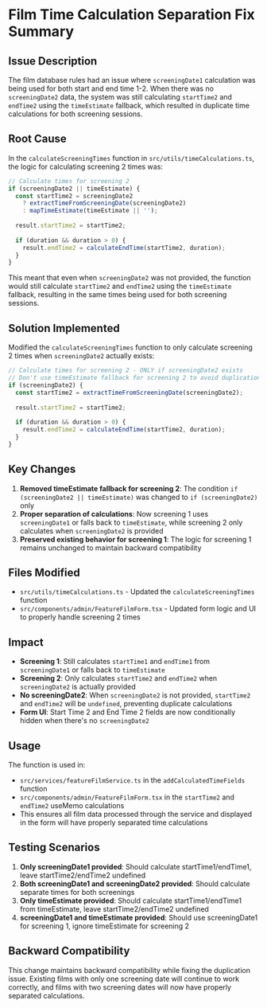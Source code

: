 # Film Time Calculation Separation Fix Summary

## Issue Description
The film database rules had an issue where `screeningDate1` calculation was being used for both start and end time 1-2. When there was no `screeningDate2` data, the system was still calculating `startTime2` and `endTime2` using the `timeEstimate` fallback, which resulted in duplicate time calculations for both screening sessions.

## Root Cause
In the `calculateScreeningTimes` function in `src/utils/timeCalculations.ts`, the logic for calculating screening 2 times was:

```typescript
// Calculate times for screening 2
if (screeningDate2 || timeEstimate) {
  const startTime2 = screeningDate2 
    ? extractTimeFromScreeningDate(screeningDate2)
    : mapTimeEstimate(timeEstimate || '');
  
  result.startTime2 = startTime2;
  
  if (duration && duration > 0) {
    result.endTime2 = calculateEndTime(startTime2, duration);
  }
}
```

This meant that even when `screeningDate2` was not provided, the function would still calculate `startTime2` and `endTime2` using the `timeEstimate` fallback, resulting in the same times being used for both screening sessions.

## Solution Implemented
Modified the `calculateScreeningTimes` function to only calculate screening 2 times when `screeningDate2` actually exists:

```typescript
// Calculate times for screening 2 - ONLY if screeningDate2 exists
// Don't use timeEstimate fallback for screening 2 to avoid duplication
if (screeningDate2) {
  const startTime2 = extractTimeFromScreeningDate(screeningDate2);
  
  result.startTime2 = startTime2;
  
  if (duration && duration > 0) {
    result.endTime2 = calculateEndTime(startTime2, duration);
  }
}
```

## Key Changes
1. **Removed timeEstimate fallback for screening 2**: The condition `if (screeningDate2 || timeEstimate)` was changed to `if (screeningDate2)` only
2. **Proper separation of calculations**: Now screening 1 uses `screeningDate1` or falls back to `timeEstimate`, while screening 2 only calculates when `screeningDate2` is provided
3. **Preserved existing behavior for screening 1**: The logic for screening 1 remains unchanged to maintain backward compatibility

## Files Modified
- `src/utils/timeCalculations.ts` - Updated the `calculateScreeningTimes` function
- `src/components/admin/FeatureFilmForm.tsx` - Updated form logic and UI to properly handle screening 2 times

## Impact
- **Screening 1**: Still calculates `startTime1` and `endTime1` from `screeningDate1` or falls back to `timeEstimate`
- **Screening 2**: Only calculates `startTime2` and `endTime2` when `screeningDate2` is actually provided
- **No screeningDate2**: When `screeningDate2` is not provided, `startTime2` and `endTime2` will be `undefined`, preventing duplicate calculations
- **Form UI**: Start Time 2 and End Time 2 fields are now conditionally hidden when there's no `screeningDate2`

## Usage
The function is used in:
- `src/services/featureFilmService.ts` in the `addCalculatedTimeFields` function
- `src/components/admin/FeatureFilmForm.tsx` in the `startTime2` and `endTime2` useMemo calculations
- This ensures all film data processed through the service and displayed in the form will have properly separated time calculations

## Testing Scenarios
1. **Only screeningDate1 provided**: Should calculate startTime1/endTime1, leave startTime2/endTime2 undefined
2. **Both screeningDate1 and screeningDate2 provided**: Should calculate separate times for both screenings
3. **Only timeEstimate provided**: Should calculate startTime1/endTime1 from timeEstimate, leave startTime2/endTime2 undefined
4. **screeningDate1 and timeEstimate provided**: Should use screeningDate1 for screening 1, ignore timeEstimate for screening 2

## Backward Compatibility
This change maintains backward compatibility while fixing the duplication issue. Existing films with only one screening date will continue to work correctly, and films with two screening dates will now have properly separated calculations.
